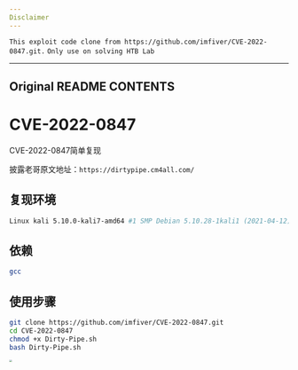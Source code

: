 ```yaml
---
Disclaimer
---
```

`This exploit code clone from https://github.com/imfiver/CVE-2022-0847.git.`
`Only use on solving HTB Lab`

---
Original README CONTENTS
---
# CVE-2022-0847
CVE-2022-0847简单复现  

披露老哥原文地址：`https://dirtypipe.cm4all.com/`

## 复现环境
```bash
Linux kali 5.10.0-kali7-amd64 #1 SMP Debian 5.10.28-1kali1 (2021-04-12) x86_64 GNU/Linux
```

## 依赖

```bash
gcc
```
## 使用步骤
```bash
git clone https://github.com/imfiver/CVE-2022-0847.git
cd CVE-2022-0847
chmod +x Dirty-Pipe.sh
bash Dirty-Pipe.sh
```
 
<img src="https://user-images.githubusercontent.com/21257485/157100477-ec68c9a8-44c1-4dd4-ac4d-f70a08597359.png" style="zoom:30%" />

